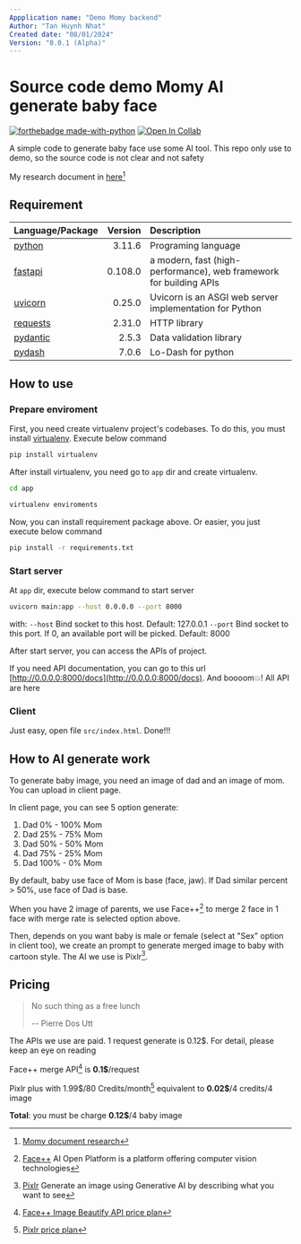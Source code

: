 ```yaml
---
Appplication name: "Demo Momy backend"
Author: "Tan Huynh Nhat"
Created date: "08/01/2024"
Version: "0.0.1 (Alpha)"
---
```


# Source code demo Momy AI generate baby face

[![forthebadge made-with-python](http://ForTheBadge.com/images/badges/made-with-python.svg)](https://www.python.org/)
[![Open In Collab](https://colab.research.google.com/assets/colab-badge.svg)](https://colab.research.google.com/drive/1nJF1ZEi2VVKQHCjowKQekZiHXKos2Ukd#scrollTo=9pctmf7KmGvS)

A simple code to generate baby face use some AI tool. This repo only use to demo, so the source code is not clear and not safety

My research document in [here](https://colab.research.google.com/drive/1nJF1ZEi2VVKQHCjowKQekZiHXKos2Ukd#scrollTo=9pctmf7KmGvS)[^1]

## Requirement
|Language/Package|Version|Description|
|:-|-:|:-|
|[python](https://www.python.org/downloads/release/python-3116/)|3.11.6|Programing language|
|[fastapi](https://pypi.org/project/fastapi/0.108.0/)|0.108.0|a modern, fast (high-performance), web framework for building APIs|
|[uvicorn](https://pypi.org/project/uvicorn/0.25.0/)|0.25.0|Uvicorn is an ASGI web server implementation for Python|
|[requests](https://pypi.org/project/requests/2.31.0/)|2.31.0|HTTP library|
|[pydantic](https://pypi.org/project/pydantic/2.5.3/)|2.5.3|Data validation library|
|[pydash](https://pypi.org/project/pydash/7.0.6/)|7.0.6|Lo-Dash for python|

## How to use

### Prepare enviroment

First, you need create virtualenv project's codebases. To do this, you must install [virtualenv](https://pypi.org/project/virtualenv/). Execute below command

```sh
pip install virtualenv
```

After install virtualenv, you need go to `app` dir and create virtualenv.

```sh
cd app
```

```sh
virtualenv enviroments
```

Now, you can install requirement package above. Or easier, you just execute below command

```sh
pip install -r requirements.txt
```

### Start server

At `app` dir, execute below command to start server

```sh
uvicorn main:app --host 0.0.0.0 --port 8000
```

with:
`--host` Bind socket to this host. Default: 127.0.0.1
`--port` Bind socket to this port. If 0, an available port will be picked. Default: 8000

After start server, you can access the APIs of project. 

If you need API documentation, you can go to this url [http://0.0.0.0:8000/docs](http://0.0.0.0:8000/docs). And boooom💥! All API are here

### Client

Just easy, open file `src/index.html`. Done!!!

## How to AI generate work

To generate baby image, you need an image of dad and an image of mom. You can upload in client page.

In client page, you can see 5 option generate:
1. Dad 0% - 100% Mom
2. Dad 25% - 75% Mom
3. Dad 50% - 50% Mom
4. Dad 75% - 25% Mom
5. Dad 100% - 0% Mom

By default, baby use face of Mom is base (face, jaw). If Dad similar percent > 50%, use face of Dad is base.

When you have 2 image of parents, we use Face++[^2] to merge 2 face in 1 face with merge rate is selected option above.

Then, depends on you want baby is male or female (select at "Sex" option in client too), we create an prompt to generate merged image to baby with cartoon style. The AI we use is Pixlr[^3].

## Pricing

> No such thing as a free lunch
>
> -- Pierre Dos Utt

The APIs we use are paid. 1 request generate is 0.12$. For detail, please keep an eye on reading

Face++ merge API[^4] is <strong>0.1\$</strong>\/request

Pixlr plus with 1.99\$\/80 Credits\/month[^5] equivalent to <strong>0.02\$</strong>\/4 credits\/4 image

**Total**: you must be charge <strong>0.12\$</strong>\/4 baby image

[^1]: [Momy document research](https://colab.research.google.com/drive/1nJF1ZEi2VVKQHCjowKQekZiHXKos2Ukd#scrollTo=9pctmf7KmGvS)
[^2]: [Face++](https://www.faceplusplus.com/) AI Open Platform is a platform offering computer vision technologies
[^3]: [Pixlr](https://pixlr.com/image-generator/) Generate an image using Generative AI by describing what you want to see
[^4]: [Face++ Image Beautify API price plan](https://www.faceplusplus.com/v2/pricing-details/#api_3) 
[^5]: [Pixlr price plan](https://pixlr.com/pricing) 